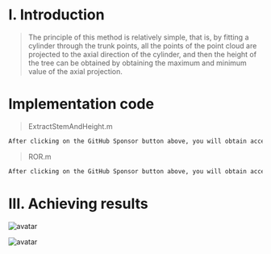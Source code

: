 #  I. Introduction 

>  The principle of this method is relatively simple, that is, by fitting a cylinder through the trunk points, all the points of the point cloud are projected to the axial direction of the cylinder, and then the height of the tree can be obtained by obtaining the maximum and minimum value of the axial projection. 

#  Implementation code 

>  ExtractStemAndHeight.m 

 ```python  
After clicking on the GitHub Sponsor button above, you will obtain access permissions to my private code repository ( https://github.com/slowlon/my_code_bar ) to view this blog code. By searching the code number of this blog, you can find the code you need, code number is: 202402030957405434
 ```  
>  ROR.m 

 ```python  
After clicking on the GitHub Sponsor button above, you will obtain access permissions to my private code repository ( https://github.com/slowlon/my_code_bar ) to view this blog code. By searching the code number of this blog, you can find the code you need, code number is: 202402030957405434
 ```  
#  III. Achieving results 

![avatar]( 6347ac748ce04796a4cd4992ea563ea0.png) 

 ![avatar]( b9c77150c3c641699c9d00e4590dc66e.png) 

